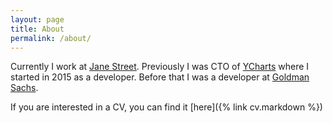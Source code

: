 ```yaml
---
layout: page
title: About
permalink: /about/
---
```

Currently I work at [Jane Street](https://janestreet.com/). Previously I was CTO of [YCharts](https://ycharts.com/) where I started in 2015 as a developer. Before that I was a developer at [Goldman Sachs](https://www.goldmansachs.com/).

If you are interested in a CV, you can find it [here]({% link cv.markdown %})
